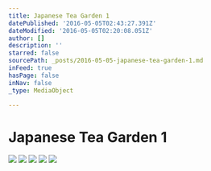 ```yaml
---
title: Japanese Tea Garden 1
datePublished: '2016-05-05T02:43:27.391Z'
dateModified: '2016-05-05T02:20:08.051Z'
author: []
description: ''
starred: false
sourcePath: _posts/2016-05-05-japanese-tea-garden-1.md
inFeed: true
hasPage: false
inNav: false
_type: MediaObject

---
```

# Japanese Tea Garden 1
![](https://the-grid-user-content.s3-us-west-2.amazonaws.com/870396b5-4b76-4100-afe9-d8611d480f77.jpg)
![](https://the-grid-user-content.s3-us-west-2.amazonaws.com/f3b4f494-fcee-4aa8-ad10-a39752d4cdf1.jpg)
![](https://the-grid-user-content.s3-us-west-2.amazonaws.com/b936e564-d4c9-42c1-bbfe-55244117a23e.jpg)
![](https://the-grid-user-content.s3-us-west-2.amazonaws.com/e2a567c9-ac4b-4edc-b04e-48c5c9985b1b.jpg)
![](https://the-grid-user-content.s3-us-west-2.amazonaws.com/b4cde615-ec42-4dc9-a507-527487f4fdae.jpg)